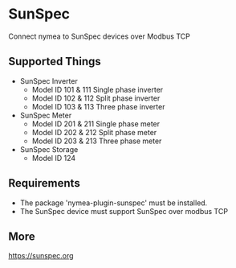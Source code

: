 # SunSpec

Connect nymea to SunSpec devices over Modbus TCP

## Supported Things

* SunSpec Inverter
	* Model ID 101 & 111 Single phase inverter
	* Model ID 102 & 112 Split phase inverter
	* Model ID 103 & 113 Three phase inverter
* SunSpec Meter
	* Model ID 201 & 211 Single phase meter
	* Model ID 202 & 212 Split phase meter
	* Model ID 203 & 213 Three phase meter
* SunSpec Storage 
	* Model ID 124

## Requirements

* The package 'nymea-plugin-sunspec' must be installed.
* The SunSpec device must support SunSpec over modbus TCP

## More
https://sunspec.org
